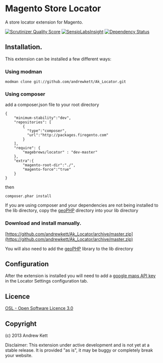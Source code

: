 # Magento Store Locator
A store locator extension for Magento.

[![Scrutinizer Quality Score](https://scrutinizer-ci.com/g/andrewkett/Ak_Locator/badges/quality-score.png?s=ed69380af3f8cae9103d253d27e7c193fbe02914)](https://scrutinizer-ci.com/g/andrewkett/Ak_Locator/) [![SensioLabsInsight](https://insight.sensiolabs.com/projects/657284eb-b4cc-4d69-b110-2eed060b653d/mini.png)](https://insight.sensiolabs.com/projects/657284eb-b4cc-4d69-b110-2eed060b653d)  [![Dependency Status](https://www.versioneye.com/user/projects/52b0f598ec1375b8dc000037/badge.png)](https://www.versioneye.com/user/projects/52b0f598ec1375b8dc000037) 

## Installation. 
This extension can be installed a few different ways:

### Using modman
        
    modman clone git://github.com/andrewkett/Ak_Locator.git

### Using composer 
    
add a composer.json file to your root directory

    {
        "minimum-stability":"dev",
        "repositories": [
            {
              "type":"composer",
              "url":"http://packages.firegento.com"
            }
        ],
        "require": {
            "magebrews/locator" : "dev-master"
        },
        "extra":{
            "magento-root-dir":"./",
            "magento-force":"true"
        }
    }

then 

    composer.phar install

If you are using composer and your dependencies are not being installed to the lib directory, copy the [geoPHP](https://github.com/phayes/geoPHP) directory into your lib directory

### Download and install manually.

[https://github.com/andrewkett/Ak_Locator/archive/master.zip](https://github.com/andrewkett/Ak_Locator/archive/master.zip)

You will also need to add the [geoPHP](https://github.com/phayes/geoPHP) library to the lib directory

## Configuration

After the extension is installed you will need to add a [google maps API key](https://developers.google.com/maps/documentation/javascript/tutorial#api_key) in the Locator Settings configuration tab.


## Licence
[OSL - Open Software Licence 3.0](http://opensource.org/licenses/osl-3.0.php)

## Copyright
(c) 2013 Andrew Kett

Disclaimer: This extension under active development and is not yet at a stable release. It is provided "as is", it may be buggy or completely break your website. 
